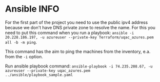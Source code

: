 # Ansible INFO

For the first part of the project you need to use the public ipv4 address because we don't have DNS private zone to resolve the name.
For this you need to put this command when you run a playbook:
`ansible -i 20.228.186.197, -u azureuser --private-key Terraform/uqac_azures.pem all -b -m ping`.
 
This command has the aim to ping the machines from the inventory, e.a. from the `-i` option.

Run ansible playbook command:
`ansible-playbook -i 74.235.208.67, -u azureuser --private-key uqac_azures.pem ../ansible/playbook_sample.yaml`